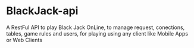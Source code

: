 # BlackJack-api
A RestFul API to play Black Jack OnLine, to manage request, conections, tables, game rules and users, for playing using any client like Mobile Apps or Web Clients
